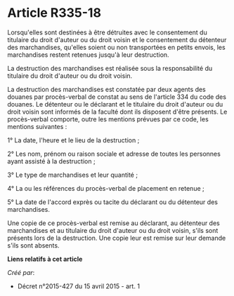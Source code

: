 # Article R335-18

Lorsqu'elles sont destinées à être détruites avec le consentement du titulaire du droit d'auteur ou du droit voisin et le
consentement du détenteur des marchandises, qu'elles soient ou non transportées en petits envois, les marchandises restent
retenues jusqu'à leur destruction. 

La destruction des marchandises est réalisée sous la responsabilité du titulaire du droit d'auteur ou du droit voisin. 

La destruction des marchandises est constatée par deux agents des douanes par procès-verbal de constat au sens de l'article
334 du code des douanes. Le détenteur ou le déclarant et le titulaire du droit d'auteur ou du droit voisin sont informés de
la faculté dont ils disposent d'être présents. Le procès-verbal comporte, outre les mentions prévues par ce code, les
mentions suivantes : 

1° La date, l'heure et le lieu de la destruction ; 

2° Les nom, prénom ou raison sociale et adresse de toutes les personnes ayant assisté à la destruction ; 

3° Le type de marchandises et leur quantité ; 

4° La ou les références du procès-verbal de placement en retenue ; 

5° La date de l'accord exprès ou tacite du déclarant ou du détenteur des marchandises. 

Une copie de ce procès-verbal est remise au déclarant, au détenteur des marchandises et au titulaire du droit d'auteur ou du
droit voisin, s'ils sont présents lors de la destruction. Une copie leur est remise sur leur demande s'ils sont absents.

**Liens relatifs à cet article**

_Créé par_:

  - Décret n°2015-427 du 15 avril 2015 - art. 1
